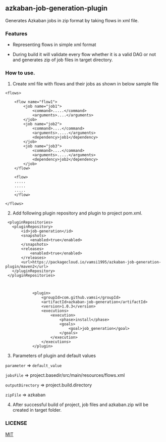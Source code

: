 ## azkaban-job-generation-plugin

Generates Azkaban jobs in zip format by taking flows in xml file.

### Features

* Representing flows in simple xml format

* During build it will validate every flow whether it is a valid DAG or not and generates zip of job files in target directory.

### How to use.

1. Create xml file with flows and their jobs as shown in below sample file

```
<flows>

    <flow name="flow1">
        <job name="job1">
            <command>.....</command>
            <arguments>....</arguments>
        </job>
        <job name="job2">
            <command>....</command>
            <arguments>.....</arguments>
            <dependency>job1</dependency>
        </job>
        <job name="job3">
            <command>....</command>
            <arguments>.....</arguments>
            <dependency>job2</dependency>
        </job>
    </flow>
    
    <flow>
    .....
    .....
    .....
    </flow>

</flows>
```

2. Add following plugin repository and plugin to project pom.xml.

```    
 <pluginRepositories>
   <pluginRepository>
       <id>job-generation</id>
       <snapshots>
           <enabled>true</enabled>
       </snapshots>
       <releases>
           <enabled>true</enabled>
       </releases>
       <url>https://packagecloud.io/vamsi1995/azkaban-job-generation-plugin/maven2</url>
   </pluginRepository>
 </pluginRepositories>
       
       
```

```      
            <plugin>
                <groupId>com.github.vamsi</groupId>
                <artifactId>azkaban-job-generation</artifactId>
                <version>1.0.3</version>
                <executions>
                    <execution>
                        <phase>install</phase>
                        <goals>
                            <goal>job_generation</goal>
                        </goals>
                    </execution>
                </executions>
            </plugin>
```

3. Parameters of plugin and default values

```parameter```       =>         ```default_value```

```jobsFile```        =>         project.basedir/src/main/resources/flows.xml

```outputDirectory``` =>         project.build.directory

```zipFile```         =>          azkaban

4. After successful build of project, job files and azkaban.zip will be created in target folder.


### LICENSE

[MIT](https://github.com/vamsi1995/azkaban-job-generation-plugin/blob/master/LICENSE)